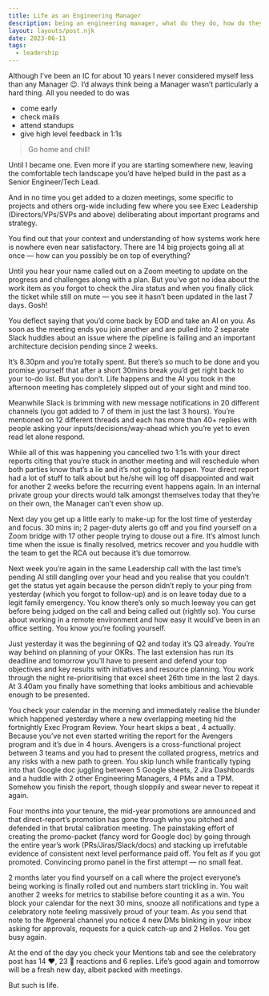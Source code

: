 ```yaml
---
title: Life as an Engineering Manager
description: being an engineering manager, what do they do, how do they do
layout: layouts/post.njk
date: 2023-06-11
tags:
  - leadership
---
```


Although I’ve been an IC for about 10 years I never considered myself less than any Manager 😉. I’d always think being a Manager wasn’t particularly a hard thing. All you needed to do was

- come early
- check mails
- attend standups
- give high level feedback in 1:1s

> Go home and chill!

Until I became one. Even more if you are starting somewhere new, leaving the comfortable tech landscape you’d have helped build in the past as a Senior Engineer/Tech Lead.

And in no time you get added to a dozen meetings, some specific to projects and others org-wide including few where you see Exec Leadership (Directors/VPs/SVPs and above) deliberating about important programs and strategy.

You find out that your context and understanding of how systems work here is nowhere even near satisfactory. There are 14 big projects going all at once — how can you possibly be on top of everything?

Until you hear your name called out on a Zoom meeting to update on the progress and challenges along with a plan. But you’ve got no idea about the work item as you forgot to check the Jira status and when you finally click the ticket while still on mute — you see it hasn’t been updated in the last 7 days. Gosh!

You deflect saying that you’d come back by EOD and take an AI on you. As soon as the meeting ends you join another and are pulled into 2 separate Slack huddles about an issue where the pipeline is failing and an important architecture decision pending since 2 weeks.

It’s 8.30pm and you’re totally spent. But there’s so much to be done and you promise yourself that after a short 30mins break you’d get right back to your to-do list. But you don’t. Life happens and the AI you took in the afternoon meeting has completely slipped out of your sight and mind too.

Meanwhile Slack is brimming with new message notifications in 20 different channels (you got added to 7 of them in just the last 3 hours). You’re mentioned on 12 different threads and each has more than 40+ replies with people asking your inputs/decisions/way-ahead which you’re yet to even read let alone respond.

While all of this was happening you cancelled two 1:1s with your direct reports citing that you’re stuck in another meeting and will reschedule when both parties know that’s a lie and it’s not going to happen. Your direct report had a lot of stuff to talk about but he/she will log off disappointed and wait for another 2 weeks before the recurring event happens again. In an internal private group your directs would talk amongst themselves today that they’re on their own, the Manager can’t even show up.

Next day you get up a little early to make-up for the lost time of yesterday and focus. 30 mins in; 2 pager-duty alerts go off and you find yourself on a Zoom bridge with 17 other people trying to douse out a fire. It’s almost lunch time when the issue is finally resolved, metrics recover and you huddle with the team to get the RCA out because it’s due tomorrow.

Next week you’re again in the same Leadership call with the last time’s pending AI still dangling over your head and you realise that you couldn’t get the status yet again because the person didn’t reply to your ping from yesterday (which you forgot to follow-up) and is on leave today due to a legit family emergency. You know there’s only so much leeway you can get before being judged on the call and being called out (rightly so). You curse about working in a remote environment and how easy it would’ve been in an office setting. You know you’re fooling yourself.

Just yesterday it was the beginning of Q2 and today it’s Q3 already. You’re way behind on planning of your OKRs. The last extension has run its deadline and tomorrow you’ll have to present and defend your top objectives and key results with initiatives and resource planning. You work through the night re-prioritising that excel sheet 26th time in the last 2 days. At 3.40am you finally have something that looks ambitious and achievable enough to be presented.

You check your calendar in the morning and immediately realise the blunder which happened yesterday where a new overlapping meeting hid the fortnightly Exec Program Review. Your heart skips a beat , 4 actually. Because you’ve not even started writing the report for the Avengers program and it’s due in 4 hours. Avengers is a cross-functional project between 3 teams and you had to present the collated progress, metrics and any risks with a new path to green. You skip lunch while frantically typing into that Google doc juggling between 5 Google sheets, 2 Jira Dashboards and a huddle with 2 other Engineering Managers, 4 PMs and a TPM. Somehow you finish the report, though sloppily and swear never to repeat it again.

Four months into your tenure, the mid-year promotions are announced and that direct-report’s promotion has gone through who you pitched and defended in that brutal calibration meeting. The painstaking effort of creating the promo-packet (fancy word for Google doc) by going through the entire year’s work (PRs/Jiras/Slack/docs) and stacking up irrefutable evidence of consistent next level performance paid off. You felt as if you got promoted. Convincing promo panel in the first attempt — no small feat.

2 months later you find yourself on a call where the project everyone’s being working is finally rolled out and numbers start trickling in. You wait another 2 weeks for metrics to stabilise before counting it as a win. You block your calendar for the next 30 mins, snooze all notifications and type a celebratory note feeling massively proud of your team. As you send that note to the #general channel you notice 4 new DMs blinking in your inbox asking for approvals, requests for a quick catch-up and 2 Hellos. You get busy again.

At the end of the day you check your Mentions tab and see the celebratory post has 14 ♥️, 23 🚀 reactions and 6 replies. Life’s good again and tomorrow will be a fresh new day, albeit packed with meetings.

But such is life.

